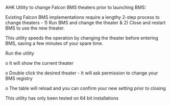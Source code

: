 AHK Utility to change Falcon BMS theaters prior to launching BMS:

Existing Falcon BMS implementations require a lengthy 2-step process to change theaters - 1) Run BMS and change the theater & 2) Close and restart BMS to use the new theater.  

This utility speeds the operation by changing the theater before entering BMS, saving a few minutes of your spare time.

Run the utility

o It will show the current theater

o Double click the desired theater - It will ask permission to change your BMS registry 

o The table will reload and you can confirm your new setting prior to closing

This utility has only been tested on 64 bit installations
